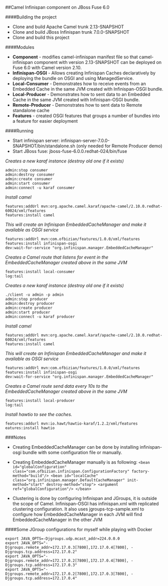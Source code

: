##Camel Infinispan component on JBoss Fuse 6.0

####Building the project
- Clone and build Apache Camel trunk 2.13-SNAPSHOT
- Clone and build JBoss Infinispan trunk 7.0.0-SNAPSHOT
- Clone and build this project

####Modules
- **Component** - modifies camel-infinispan manifest file so that camel-infinispan component with version 2.13-SNAPSHOT can be deployed on Fuse 6.0 with Camel version 2.10.
- **Infinispan-OSGI** - Allows creating Infinispan Caches declaratively by deploying the bundle on OSGI and using ManagedService.
- **Local-Consumer** - Demonstrates how to receive events from an Embedded Cache in the same JVM created with  Infinispan-OSGI bundle.
- **Local-Producer** - Demonstrates how to sent data to an Embedded Cache in the same JVM created with Infinispan-OSGI bundle.
- **Remote-Producer** - Demonstrates how to sent data to Remote standalone cache
- **Features** - created OSGI features that groups a number of bundles into a feature for easier deployment

####Running
- Start infinispan server: infinispan-server-7.0.0-SNAPSHOT/bin/standalone.sh (only needed for Remote Producer demo)
- Start JBoss fuse: jboss-fuse-6.0.0.redhat-024/bin/fuse

*Creates a new karaf instance (destroy old one if it exists)*  

    admin:stop consumer  
    admin:destroy consumer  
    admin:create consumer  
    admin:start consumer  
    admin:connect -u karaf consumer  

*Install camel*

    features:addUrl mvn:org.apache.camel.karaf/apache-camel/2.10.0.redhat-60024/xml/features
    features:install camel

*This will create an Infinispan EmbeddedCacheManager and make it available as OSGI service*  

    features:addUrl mvn:com.ofbizian/features/1.0.0/xml/features
    features:install infinispan-osgi
    dev:wait-for-service "org.infinispan.manager.EmbeddedCacheManager"

*Creates a Camel route that listens for event in the EmbeddedCacheManager created above in the same JVM*

    features:install local-consumer
    log:tail

*Creates a new karaf instance (destroy old one if it exists)*

    ./client -u admin -p admin
    admin:stop producer
    admin:destroy producer
    admin:create producer
    admin:start producer
    admin:connect -u karaf producer

*Install camel*

    features:addUrl mvn:org.apache.camel.karaf/apache-camel/2.10.0.redhat-60024/xml/features
    features:install camel

*This will create an Infinispan EmbeddedCacheManager and make it available as OSGI service*

    features:addUrl mvn:com.ofbizian/features/1.0.0/xml/features
    features:install infinispan-osgi
    dev:wait-for-service "org.infinispan.manager.EmbeddedCacheManager"

*Creates a Camel route send data every 10s to the EmbeddedCacheManager created above in the same JVM* 

    features:install local-producer
    log:tail

*Install hawtio to see the caches.*

    features:addurl mvn:io.hawt/hawtio-karaf/1.2.2/xml/features
    eatures:install hawtio


###Notes
 - Creating EmbeddedCacheManager can be done by installing infinispan-osgi bundle with some configuration file or manually.
 - Creating EmbeddedCacheManager manually is as following:
    `<bean id="globalConfiguration" class="com.ofbizian.infinispan.ConfigurationFactory" factory-method="build"/>
    <bean id="localCache" class="org.infinispan.manager.DefaultCacheManager" init-method="start" destroy-method="stop">
      <argument ref="globalConfiguration"/>
    </bean>`

 - Clustering is done by configuring Infinispan and JGroups, it is outside the scope of Camel. Infinispan-OSGI has infinispan.xml with replicated clustering configuration. It also uses jgroups-tcp-sample.xml to configure how EmbeddedCacheManager in each JVM will find EmbeddedCacheManager in the other JVM

####Some JGroup configurations for myself while playing with Docker  

    export JAVA_OPTS=-Djgroups.udp.mcast_addr=224.0.0.0  
    export JAVA_OPTS="-Djgroups.remote_addr=172.17.0.3[7800],172.17.0.4[7800], -Djgroups.tcp.address=172.17.0.2"  
    export JAVA_OPTS="-Djgroups.remote_addr=172.17.0.2[7800],172.17.0.4[7800], -Djgroups.tcp.address=172.17.0.3"  
    export JAVA_OPTS="-Djgroups.remote_addr=172.17.0.2[7800],172.17.0.3[7800], -Djgroups.tcp.address=172.17.0.4"  
